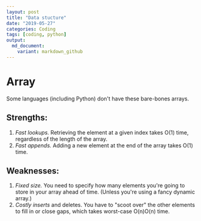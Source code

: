 ```yaml
---
layout: post
title: "Data stucture"
date: "2019-05-27"
categories: Coding
tags: [coding, python]
output:
  md_document:
    variant: markdown_github
---
```



# Array

Some languages (including Python) don't have these bare-bones arrays.

## Strengths:

1. *Fast lookups.* Retrieving the element at a given index takes O(1) time, regardless of the length of the array.
2. *Fast appends.* Adding a new element at the end of the array takes O(1) time.

## Weaknesses:

1. *Fixed size.* You need to specify how many elements you're going to store in your array ahead of time. (Unless you're using a fancy dynamic array.)
2. *Costly inserts* and deletes. You have to "scoot over" the other elements to fill in or close gaps, which takes worst-case O(n)O(n) time.
